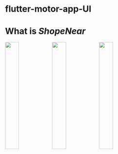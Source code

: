 # flutter-motor-app-UI
<h1>What is <i>ShopeNear</i></h1>
<img src="https://user-images.githubusercontent.com/62179996/120205229-56d1f900-c247-11eb-87a9-d31aeab6d9bd.png" width="30%" align="left" padding='50'/>
<img src="https://user-images.githubusercontent.com/62179996/120205332-7a953f00-c247-11eb-925f-73903065d1f5.png" width="30%" align="left" padding='50'/>
<img src="https://user-images.githubusercontent.com/62179996/120205520-ab757400-c247-11eb-9e83-95d253a04309.png" width="30%" align="left" padding='50'/>
